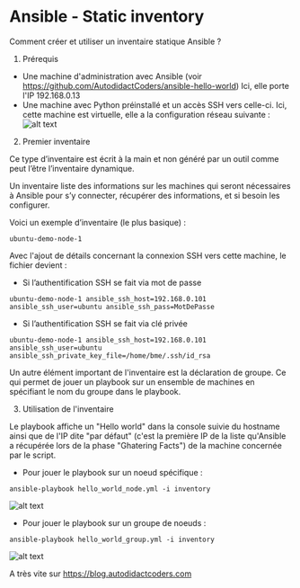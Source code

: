 # Ansible - Static inventory

Comment créer et utiliser un inventaire statique Ansible ?

1. Prérequis

- Une machine d'administration avec Ansible (voir https://github.com/AutodidactCoders/ansible-hello-world) Ici, elle porte l'IP 192.168.0.13
- Une machine avec Python préinstallé et un accès SSH vers celle-ci. Ici, cette machine est virtuelle, elle a la configuration réseau suivante :
![alt text][network_config]

[network_config]: https://github.com/AutodidactCoders/ansible-static-inventory/blob/master/ubuntu-demo-node-1_ip-addresses.png "ubuntu-demo-node-1 network"

2. Premier inventaire

Ce type d’inventaire est écrit à la main et non généré par un outil comme peut l’être l’inventaire dynamique.

Un inventaire liste des informations sur les machines qui seront nécessaires à Ansible pour s’y connecter, récupérer des  informations, et si besoin les configurer. 

Voici un exemple d’inventaire (le plus basique) : 
```
ubuntu-demo-node-1
```
Avec l'ajout de détails concernant la connexion SSH vers cette machine, le fichier devient :

- Si l’authentification SSH se fait via mot de passe
```
ubuntu-demo-node-1 ansible_ssh_host=192.168.0.101 ansible_ssh_user=ubuntu ansible_ssh_pass=MotDePasse
```
- Si l’authentification SSH se fait via clé privée
```
ubuntu-demo-node-1 ansible_ssh_host=192.168.0.101 ansible_ssh_user=ubuntu ansible_ssh_private_key_file=/home/bme/.ssh/id_rsa
```
Un autre élément important de l'inventaire est la déclaration de groupe. Ce qui permet de jouer un playbook sur un ensemble de machines en spécifiant le nom du groupe dans le playbook.

3. Utilisation de l'inventaire

Le playbook affiche un "Hello world" dans la console suivie du hostname ainsi que de l'IP dite "par défaut" (c'est la première IP de la liste qu'Ansible a récupérée lors de la phase "Ghatering Facts") de la machine concernée par le script.

- Pour jouer le playbook sur un noeud spécifique :

```shell
ansible-playbook hello_world_node.yml -i inventory 
```

![alt text][hello_world_node]

[hello_world_node]: https://github.com/AutodidactCoders/ansible-static-inventory/blob/master/hello_world_node.png "Hello World Node"

- Pour jouer le playbook sur un groupe de noeuds :

```shell
ansible-playbook hello_world_group.yml -i inventory 
```

![alt text][hello_world_group]

[hello_world_group]: https://github.com/AutodidactCoders/ansible-static-inventory/blob/master/hello_world_group.png "Hello World Group"

A très vite sur https://blog.autodidactcoders.com

